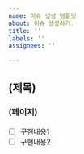 ```yaml
---
name: 이슈 생성 템플릿
about: 이슈 생성하기.
title: ''
labels: ''
assignees: ''

---
```


## (제목)
### (페이지)
- [ ] 구현내용1
- [ ] 구현내용2
